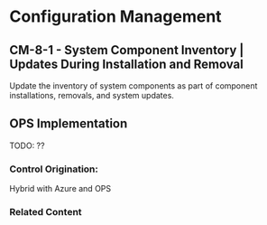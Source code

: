 # Configuration Management
## CM-8-1 - System Component Inventory | Updates During Installation and Removal

Update the inventory of system components as part of component installations, removals, and system updates.

## OPS Implementation

TODO: ??

### Control Origination:

Hybrid with Azure and OPS

### Related Content
